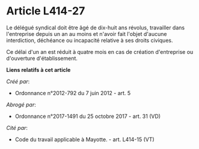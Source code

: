# Article L414-27

Le délégué syndical doit être âgé de dix-huit ans révolus, travailler dans l'entreprise depuis un an au moins et n'avoir fait
l'objet d'aucune interdiction, déchéance ou incapacité relative à ses droits civiques. 

Ce délai d'un an est réduit à quatre mois en cas de création d'entreprise ou d'ouverture d'établissement.

**Liens relatifs à cet article**

_Créé par_:

  - Ordonnance n°2012-792 du 7 juin 2012 - art. 5

_Abrogé par_:

  - Ordonnance n°2017-1491 du 25 octobre 2017 - art. 31 (VD)

_Cité par_:

  - Code du travail applicable à Mayotte. - art. L414-15 (VT)
